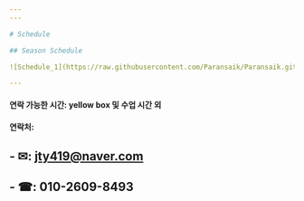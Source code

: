 ```yaml
---
---

# Schedule

## Season Schedule

![Schedule_1](https://raw.githubusercontent.com/Paransaik/Paransaik.github.io/master/_images/Schedule_1.png)

---
```

#### 연락 가능한 시간: yellow box 및 수업 시간 외

#### 연락처:
##  - ✉: jty419@naver.com
##  - ☎: 010-2609-8493
